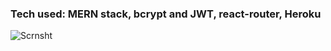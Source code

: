 ### Tech used: MERN stack, bcrypt and JWT, react-router, Heroku  
![Scrnsht](https://user-images.githubusercontent.com/42055200/64970061-bfc7e080-d8ad-11e9-869a-c471fc9b2f27.png)
